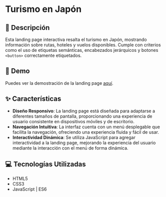 # Turismo en Japón

## 📄 Descripción

Esta landing page interactiva resalta el turismo en Japón, mostrando información sobre rutas, hoteles y vuelos disponibles. Cumple con criterios como el uso de etiquetas semánticas, encabezados jerárquicos y botones `<button>` correctamente etiquetados.

## 🚀 Demo

Puedes ver la demostración de la landing page [aquí](https://yul1b3th.github.io/it0-landing-page/).

## ✨ Características

- **Diseño Responsivo**: La landing page está diseñada para adaptarse a diferentes tamaños de pantalla, proporcionando una experiencia de usuario consistente en dispositivos móviles y de escritorio.
- **Navegación Intuitiva**: La interfaz cuenta con un menú desplegable que facilita la navegación, ofreciendo una experiencia fluida y fácil de usar.
- **Interactividad Dinámica**: Se utiliza JavaScript para agregar interactividad a la landing page, mejorando la experiencia del usuario mediante la interacción con el menú de forma dinámica.

## 💻 Tecnologías Utilizadas

- HTML5
- CSS3
- JavaScript | ES6
